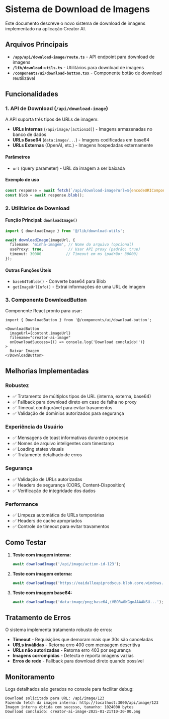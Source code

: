 # Sistema de Download de Imagens

Este documento descreve o novo sistema de download de imagens implementado na aplicação Creator AI.

## Arquivos Principais

- **`/app/api/download-image/route.ts`** - API endpoint para download de imagens
- **`/lib/download-utils.ts`** - Utilitários para download de imagens
- **`/components/ui/download-button.tsx`** - Componente botão de download reutilizável

## Funcionalidades

### 1. API de Download (`/api/download-image`)

A API suporta três tipos de URLs de imagem:

- **URLs Internas** (`/api/image/[actionId]`) - Imagens armazenadas no banco de dados
- **URLs Base64** (`data:image/...`) - Imagens codificadas em base64
- **URLs Externas** (OpenAI, etc.) - Imagens hospedadas externamente

#### Parâmetros

- `url` (query parameter) - URL da imagem a ser baixada

#### Exemplo de uso

```javascript
const response = await fetch(`/api/download-image?url=${encodeURIComponent(imageUrl)}`);
const blob = await response.blob();
```

### 2. Utilitários de Download

#### Função Principal: `downloadImage()`

```typescript
import { downloadImage } from '@/lib/download-utils';

await downloadImage(imageUrl, {
  filename: 'minha-imagem', // Nome do arquivo (opcional)
  useProxy: true,           // Usar API proxy (padrão: true)
  timeout: 30000           // Timeout em ms (padrão: 30000)
});
```

#### Outras Funções Úteis

- `base64ToBlob()` - Converte base64 para Blob
- `getImageUrlInfo()` - Extrai informações de uma URL de imagem

### 3. Componente DownloadButton

Componente React pronto para usar:

```tsx
import { DownloadButton } from '@/components/ui/download-button';

<DownloadButton
  imageUrl={content.imageUrl}
  filename="creator-ai-image"
  onDownloadSuccess={() => console.log('Download concluído!')}
>
  Baixar Imagem
</DownloadButton>
```

## Melhorias Implementadas

### Robustez
- ✅ Tratamento de múltiplos tipos de URL (interna, externa, base64)
- ✅ Fallback para download direto em caso de falha no proxy
- ✅ Timeout configurável para evitar travamentos
- ✅ Validação de domínios autorizados para segurança

### Experiência do Usuário
- ✅ Mensagens de toast informativas durante o processo
- ✅ Nomes de arquivo inteligentes com timestamp
- ✅ Loading states visuais
- ✅ Tratamento detalhado de erros

### Segurança
- ✅ Validação de URLs autorizadas
- ✅ Headers de segurança (CORS, Content-Disposition)
- ✅ Verificação de integridade dos dados

### Performance
- ✅ Limpeza automática de URLs temporárias
- ✅ Headers de cache apropriados
- ✅ Controle de timeout para evitar travamentos

## Como Testar

1. **Teste com imagem interna:**
   ```javascript
   await downloadImage('/api/image/action-id-123');
   ```

2. **Teste com imagem externa:**
   ```javascript
   await downloadImage('https://oaidalleapiprodscus.blob.core.windows.net/...');
   ```

3. **Teste com imagem base64:**
   ```javascript
   await downloadImage('data:image/png;base64,iVBORw0KGgoAAAANSU...');
   ```

## Tratamento de Erros

O sistema implementa tratamento robusto de erros:

- **Timeout** - Requisições que demoram mais que 30s são canceladas
- **URLs inválidas** - Retorna erro 400 com mensagem descritiva
- **URLs não autorizadas** - Retorna erro 403 por segurança
- **Imagens corrompidas** - Detecta e reporta imagens vazias
- **Erros de rede** - Fallback para download direto quando possível

## Monitoramento

Logs detalhados são gerados no console para facilitar debug:

```
Download solicitado para URL: /api/image/123
Fazendo fetch da imagem interna: http://localhost:3000/api/image/123
Imagem interna obtida com sucesso, tamanho: 1024000 bytes
Download concluído: creator-ai-image-2025-01-21T10-30-00.png
```
